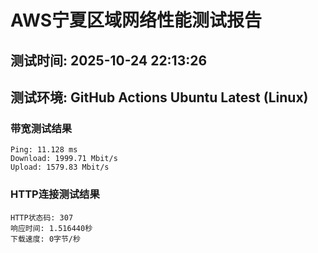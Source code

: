 # AWS宁夏区域网络性能测试报告
## 测试时间: 2025-10-24 22:13:26
## 测试环境: GitHub Actions Ubuntu Latest (Linux)

### 带宽测试结果
```
Ping: 11.128 ms
Download: 1999.71 Mbit/s
Upload: 1579.83 Mbit/s
```

### HTTP连接测试结果
```
HTTP状态码: 307
响应时间: 1.516440秒
下载速度: 0字节/秒
```

